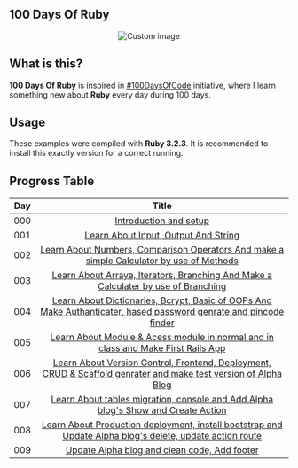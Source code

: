 ## 100 Days Of Ruby

<p align="center">
  <img src="https://raw.github.com/marcosvbras/100-days-of-ruby/master/images/ruby.png" alt="Custom image"/>
</p>

## What is this?

**100 Days Of Ruby** is inspired in [#100DaysOfCode](https://medium.freecodecamp.org/join-the-100daysofcode-556ddb4579e4) initiative, where I learn something new about **Ruby** every day during 100 days.


## Usage

These examples were compiled with **Ruby 3.2.3**. It is recommended to install this exactly version for a correct running.


## Progress Table


| Day | Title      |
| --- |:----------: |
| 000 | [Introduction and setup ](days0/setup.md) |
| 001 | [Learn About Input, Output And String ](days1) |
| 002 | [Learn About Numbers, Comparison Operators And make a simple Calculator by use of Methods](days2) |
| 003 | [Learn About Arraya, Iterators, Branching And Make a Calculater by use of Branching ](days3) |
| 004 | [Learn About Dictionaries, Bcrypt, Basic of OOPs And Make Authanticater, hased password genrate and pincode finder](days4) |
| 005 | [Learn About Module & Acess module in normal and in class and Make First Rails App ](days5) |
| 006 | [Learn About Version Control, Frontend, Deployment, CRUD & Scaffold genrater and make test version of Alpha Blog ](days6) |
| 007 | [Learn About tables migration, console and Add Alpha blog's Show and Create Action](https://github.com/ramgopalsiddh/100days_of_ruby/commits?author=ramgopalsiddh&since=2024-01-31&until=2024-01-31) |
| 008 | [Learn About Production deployment, install bootstrap and Update Alpha blog's delete, update action route ](https://github.com/ramgopalsiddh/100days_of_ruby/commits?author=ramgopalsiddh&since=2024-02-01&until=2024-02-01) |
| 009 | [Update Alpha blog and clean code, Add footer  ](https://github.com/ramgopalsiddh/100days_of_ruby/commits?author=ramgopalsiddh&since=2024-02-02&until=2024-02-02) |




